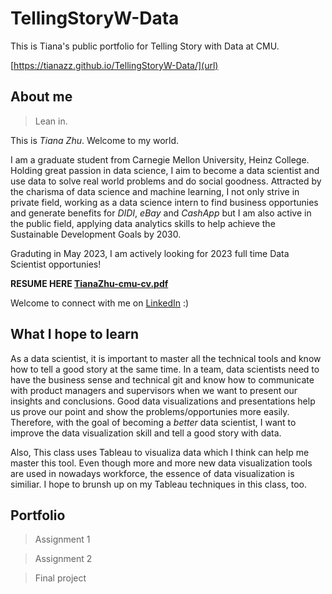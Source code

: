 # TellingStoryW-Data
This is Tiana's public portfolio for Telling Story with Data at CMU. 

[https://tianazz.github.io/TellingStoryW-Data/](url)

## About me
> Lean in. 

This is *Tiana Zhu*. Welcome to my world. 

I am a graduate student from Carnegie Mellon University, Heinz College. Holding great passion in data science, I aim to become a data scientist and use data to solve real world problems and do social goodness. Attracted by the charisma of data science and machine learning, I not only strive in private field, working as a data science intern to find business opportunies and generate benefits for *DIDI*, *eBay* and *CashApp* but I am also active in the public field, applying data analytics skills to help achieve the Sustainable Development Goals by 2030. 

Graduting in May 2023, I am actively looking for 2023 full time Data Scientist opportunies!   

**RESUME HERE [TianaZhu-cmu-cv.pdf](https://github.com/tianazz/TellingStoryW-Data/files/9906440/TianaZhu-cmu-cv.pdf)**

Welcome to connect with me on [LinkedIn](https://www.linkedin.com/in/tiantiaz/) :)


## What I hope to learn
As a data scientist, it is important to master all the technical tools and know how to tell a good story at the same time. In a team, data scientists need to have the business sense and technical git and know how to communicate with product managers and supervisors when we want to present our insights and conclusions. Good data visualizations and presentations help us prove our point and show the problems/opportunies more easily. Therefore, with the goal of becoming a *better* data scientist, I want to improve the data visualization skill and tell a good story with data. 

Also, This class uses Tableau to visualiza data which I think can help me master this tool. Even though more and more new data visualization tools are used in nowadays workforce, the essence of data visualization is similiar. I hope to brunsh up on my Tableau techniques in this class, too. 

## Portfolio
> Assignment 1 

> Assignment 2 


> Final project 
